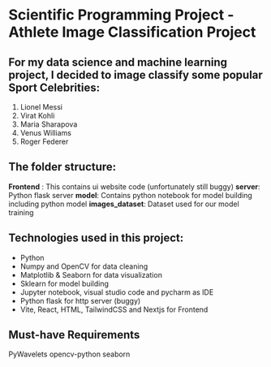 # Scientific Programming Project - Athlete Image Classification Project

## For my data science and machine learning project, I decided to image classify some popular Sport Celebrities:

1. Lionel Messi
2. Virat Kohli
3. Maria Sharapova
4. Venus Williams
5. Roger Federer

## The folder structure:

__Frontend__ : This contains ui website code (unfortunately still buggy)
__server__: Python flask server
__model__: Contains python notebook for model building including python model
__images_dataset__: Dataset used for our model training

## Technologies used in this project:
- Python
- Numpy and OpenCV for data cleaning
- Matplotlib & Seaborn for data visualization
- Sklearn for model building
- Jupyter notebook, visual studio code and pycharm as IDE
- Python flask for http server (buggy)
- Vite, React, HTML, TailwindCSS and Nextjs for Frontend

## Must-have Requirements

PyWavelets
opencv-python
seaborn

